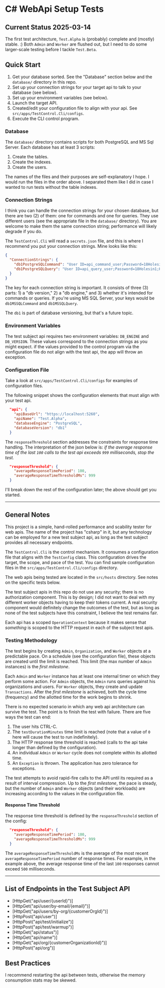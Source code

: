 # C# WebApi Setup Tests

## Current Status 2025-03-14

The first test architecture, `Test.Alpha` is (probably) complete and (mostly) stable. :)
Both `Admin` and `Worker` are flushed out, but I need to do some larger-scale testing before I tackle `Test.Beta`.

## Quick Start

1. Get your database sorted. See the "Database" section below and the `database/` directory in this repo.
2. Set up your connection strings for your target api to talk to your database (see below).
3. Set up your environment variables (see below).
4. Launch the target API.
5. Created/edit your configuration file to align with your api. See `src/apps/TestControl.Cli/configs`.
6. Execute the CLI control program.

### Database

The `database/` directory contains scripts for both PostgreSQL and MS Sql Server. Each database has at least 3 scripts:

1. Create the tables.
2. Create the indexes.
3. Create the users.

The names of the files and their purposes are self-explanatory I hope.
I would run the files in the order above.
I separated them like I did in case I wanted to run tests without the table indexes.

### Connection Strings

I think you can handle the connection strings for your chosen database, but there are two (2) of them: one for commands and one for queries. They use different users (see the appropriate file in the `database/` directory).
You are welcome to make them the same connection string; performance will likely degrade if you do.

The `TestControl.Cli` will read a `secrets.json` file, and this is where I recommend you put your connection strings.
Mine looks like this:

```json
{
  "ConnectionStrings": {
    "db1PostgreSQLCommand": "User ID=api_command_user;Password=18Holesin1;Host=127.0.0.1;Port=5432;Database=api_performance_tests;",
    "db1PostgreSQLQuery": "User ID=api_query_user;Password=18Holesin1;Host=127.0.0.1;Port=5432;Database=api_performance_tests;"
  }
}
```
The key for each connection string is important.
It consists of three (3) parts: 1) a "db version," 2) a "db engine," and 3) whether it's intended for commands or queries.
If you're using MS SQL Server, your keys would be `db1MSSQLCommand` and `db1MSSQLQuery`.

The `db1` is part of database versioning, but that's a future topic.

### Environment Variables

The test subject api requires two environment variables: `DB_ENGINE` and `DB_VERSION`.
These values correspond to the connection strings as you might expect.
if the values provided to the control program via the configuration file do not align with the test api, the app will throw an exception.

### Configuration File

Take a look at `src/apps/TestControl.Cli/configs` for examples of configuration files.

The following snippet shows the configuration elements that must align with your test api.

```json
  "api": {
    "apiBaseUrl": "https://localhost:5260",
    "apiName": "Test.Alpha",
    "databaseEngine": "PostgreSQL",
    "databaseVersion": "db1"
  }
```

The `responseThreshold` section addresses the constraints for response time handling.
The interpretation of the json below is: _if the average response time of the last `100` calls to the test api exceeds `999` milliseconds, stop the test._

```json
  "responseThreshold": {
    "averageResponseTimePeriod": 100,
    "averageResponseTimeThresholdMs": 999
  }
```

I'll break down the rest of the configuration later; the above should get you started.

---

## General Notes

This project is a simple, hand-rolled performance and scability tester for web apis.
The name of the project has "csharp" in it, but any technology can be employed for a new test subject api, as long as the test subject provides all necessary endpoints.

The `TestControl.Cli` is the control mechanism.
It consumes a configuration file that aligns with the `TestConfig` class.
This configuration drives the target, the scope, and pace of the test.
You can find sample configuration files in the `src/apps/TestControl.Cli/configs` directory.

The web apis being tested are located in the `src/hosts` directory.
See notes on the specific tests below.

The test subject apis in this repo do not use any security; there is no authorization component.
This is by design; I did not want to deal with my different worker objects having to keep their tokens current.
A real security component would definitely change the outcomes of the test, but as long as none of the test subjects have this constraint, I believe the test remains fair.

Each api has a scoped `OperationContext` because it makes sense that _something_ is scoped to the HTTP request in each of the subject test apis.

### Testing Methodology

The test begins by creating `Admin`, `Organization`, and `Worker` objects at a predictable pace.
On a schedule (see the configuration file), these objects are created until the limit is reached.
This limit (the max number of `Admin` instances) is the _first milestone_.

Each `Admin` and `Worker` instance has at least one internal timer on which they perform some action.
For `Admin` objects, the `Admin` runs queries against his organizations and users.
For `Worker` objects, they create and update `Transactions`.
After the _first milestone_ is achieved, both the cycle time (frequency) and the allotted time for the work begins to shrink.

There is no expected scenario in which any web api architecture can survive the test.
The point is to finish the test with failure.
There are five ways the test can end:

1. The user hits CTRL-C.
2. The `testDurationMinutes` time limit is reached (note that a value of `0` here will cause the test to run indefinitely).
3. The HTTP response time threshold is reached (calls to the api take longer than defined by the configuration).
4. An individual `Admin` or `Worker` cycle does not complete within its allotted time.
5. An `Exception` is thrown. The application has zero tolerance for exceptions.

The test attempts to avoid rapid-fire calls to the API until its required as a result of interval compression.
Up to the _first milestone_, the pace is steady, but the number of `Admin` and `Worker` objects (and their workloads) are increasing according to the values in the configuration file.

#### Response Time Threshold

The response time threshold is defined by the `responseThreshold` section of the config:

```json
  "responseThreshold": {
    "averageResponseTimePeriod": 100,
    "averageResponseTimeThresholdMs": 999
  }
```

The `averageResponseTimeThresholdMs` is the average of the most recent `averageResponseTimePeriod` number of response times.
For example, in the example above, the average response time of the last `100` responses cannot exceed `500` milliseconds.

---

## List of Endpoints in the Test Subject API

- [HttpGet("api/user/{userId}")]
- [HttpGet("api/user/by-email/{email}")]
- [HttpGet("api/users/by-org/{customerOrgId}")]
- [HttpPost("api/user")]
- [HttpPost("api/test/initialize")]
- [HttpPost("api/test/warmup")]
- [HttpGet("api/status")]
- [HttpGet("api/name")]
- [HttpGet("api/org/{customerOrganizationId}")]
- [HttpPost("api/org")]

## Best Practices

I recommend restarting the api between tests, otherwise the memory consumption stats may be skewed.